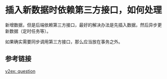 # 插入新数据时依赖第三方接口，如何处理

新增数据，但是后端依赖第三方接口，最好的解决办法是先插入数据，然后异步更新数据（定时任务等）。

如果确实需要同步调用第三方接口，那么应当放在事务之外。

## 参考链接

[v2ex: question](https://www.v2ex.com/t/996113)

